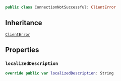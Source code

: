 
``` swift
public class ConnectionNotSuccessful: ClientError 
```

## Inheritance

[`ClientError`](Errors/ClientError)

## Properties

### `localizedDescription`

``` swift
override public var localizedDescription: String 
```
